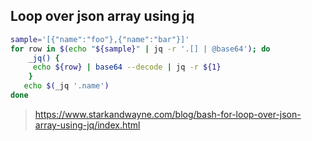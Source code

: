 ## Loop over json array using jq

```sh
sample='[{"name":"foo"},{"name":"bar"}]'
for row in $(echo "${sample}" | jq -r '.[] | @base64'); do
    _jq() {
     echo ${row} | base64 --decode | jq -r ${1}
    }
   echo $(_jq '.name')
done
```
> https://www.starkandwayne.com/blog/bash-for-loop-over-json-array-using-jq/index.html

